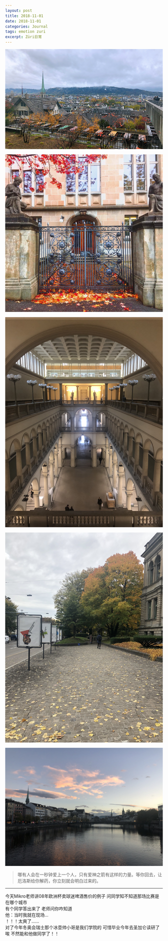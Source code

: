 ```yaml
---
layout: post
title: 2018-11-01
date: 2018-11-01
categories: Journal 
tags: emotion zuri
excerpt: Züri日常
---
```


  
![](/img/1-20.jpg)
  
![](/img/2-12.jpg)
  
![](/img/3-4.jpg)
  
![](/img/4-4.jpg)
  
![](/img/5-3.jpg)
  
> 哪有人会在一秒钟爱上一个人，只有爱神之箭有这样的力量。等你回去，让厄洛斯给你解药，你立刻就会明白过来的。

---
今天Mikro老师讲08年欧洲杯卖球迷啤酒售价的例子 问同学知不知道那场比赛是在哪个城市  
有个同学答出来了 老师问你咋知道  
他：当时我就在现场...  
！！！太爽了……  
对了今年冬奥会瑞士那个冰壶帅小哥是我们学院的 可惜毕业今年去圣加仑读研了 唉 不然能和他做同学了！！